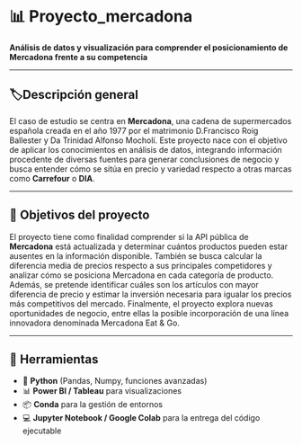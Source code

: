 # 📊 Proyecto_mercadona
**Análisis de datos y visualización para comprender el posicionamiento de Mercadona frente a su competencia**

---

## 🏷️Descripción general
El caso de estudio se centra en **Mercadona**, una cadena de supermercados española creada en el año 1977 por el matrimonio D.Francisco Roig Ballester y Da Trinidad Alfonso Mocholí. Este proyecto nace con el objetivo de aplicar los conocimientos en análisis de datos, integrando información procedente de diversas fuentes para generar conclusiones de negocio y busca entender cómo se sitúa en precio y variedad respecto a otras marcas como **Carrefour** o **DIA**.

---

## 🎯 Objetivos del proyecto
El proyecto tiene como finalidad comprender si la API pública de **Mercadona** está actualizada y determinar cuántos productos pueden estar ausentes en la información disponible. También se busca calcular la diferencia media de precios respecto a sus principales competidores y analizar cómo se posiciona Mercadona en cada categoría de producto. Además, se pretende identificar cuáles son los artículos con mayor diferencia de precio  y estimar la inversión necesaria para igualar los precios más competitivos del mercado. Finalmente, el proyecto explora nuevas oportunidades de negocio, entre ellas la posible incorporación de una línea innovadora denominada Mercadona Eat & Go.

---

## 🔧 Herramientas
- 🐍 **Python** (Pandas, Numpy, funciones avanzadas)
- 📊 **Power BI / Tableau** para visualizaciones
- 📦 **Conda** para la gestión de entornos
- 💻 **Jupyter Notebook / Google Colab** para la entrega del código ejecutable

